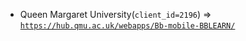  - Queen Margaret University(`client_id=2196`) => [`https://hub.qmu.ac.uk/webapps/Bb-mobile-BBLEARN/`](https://hub.qmu.ac.uk/webapps/Bb-mobile-BBLEARN/)
